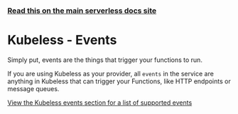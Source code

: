 <!--
title: Serverless Framework - Kubeless Guide - Events
menuText: Events
menuOrder: 6
description: Configuring Kubeless Events in the Serverless Framework
layout: Doc
-->

<!-- DOCS-SITE-LINK:START automatically generated  -->
### [Read this on the main serverless docs site](https://www.serverless.com/framework/docs/providers/kubeless/guide/events)
<!-- DOCS-SITE-LINK:END -->

# Kubeless - Events

Simply put, events are the things that trigger your functions to run.

If you are using Kubeless as your provider, all `events` in the service are anything in Kubeless that can trigger your Functions, like HTTP endpoints or message queues.

[View the Kubeless events section for a list of supported events](../events)
